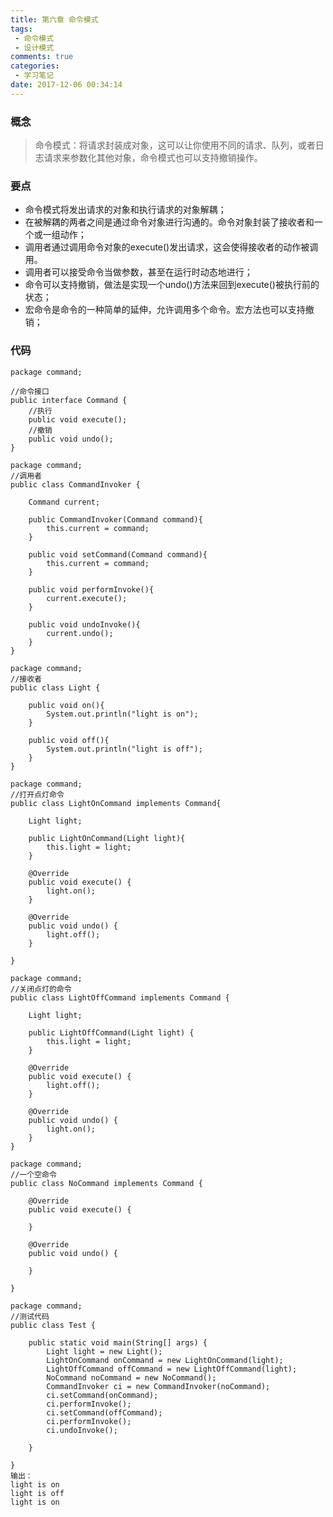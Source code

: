 ```yaml
---
title: 第六章 命令模式
tags:
 - 命令模式
 - 设计模式
comments: true
categories:
 - 学习笔记
date: 2017-12-06 00:34:14
---
```


### 概念
> 命令模式：将请求封装成对象，这可以让你使用不同的请求、队列，或者日志请求来参数化其他对象，命令模式也可以支持撤销操作。

<!--more-->

### 要点
* 命令模式将发出请求的对象和执行请求的对象解耦；
* 在被解耦的两者之间是通过命令对象进行沟通的。命令对象封装了接收者和一个或一组动作；
* 调用者通过调用命令对象的execute()发出请求，这会使得接收者的动作被调用。
* 调用者可以接受命令当做参数，甚至在运行时动态地进行；
* 命令可以支持撤销，做法是实现一个undo()方法来回到execute()被执行前的状态；
* 宏命令是命令的一种简单的延伸，允许调用多个命令。宏方法也可以支持撤销；

### 代码
```
package command;

//命令接口
public interface Command {
	//执行
	public void execute();
	//撤销
	public void undo();
}
```
```
package command;
//调用者
public class CommandInvoker {
	
	Command current;

	public CommandInvoker(Command command){
		this.current = command;
	}
	
	public void setCommand(Command command){
		this.current = command;
	}
	
	public void performInvoke(){
		current.execute();
	}
	
	public void undoInvoke(){
		current.undo();
	}
}
```

```
package command;
//接收者
public class Light {

	public void on(){
		System.out.println("light is on");
	}
	
	public void off(){
		System.out.println("light is off");
	}
}
```

```
package command;
//打开点灯命令
public class LightOnCommand implements Command{

	Light light;
	
	public LightOnCommand(Light light){
		this.light = light;
	}

	@Override
	public void execute() {
		light.on();
	}

	@Override
	public void undo() {
		light.off();
	}
	
}

```
```
package command;
//关闭点灯的命令
public class LightOffCommand implements Command {
	
	Light light;
	
	public LightOffCommand(Light light) {
		this.light = light;
	}

	@Override
	public void execute() {
		light.off();
	}

	@Override
	public void undo() {
		light.on();
	}
}

```
```
package command;
//一个空命令
public class NoCommand implements Command {

	@Override
	public void execute() {

	}

	@Override
	public void undo() {

	}

}

```
```
package command;
//测试代码
public class Test {
	
	public static void main(String[] args) {
		Light light = new Light();
		LightOnCommand onCommand = new LightOnCommand(light);
		LightOffCommand offCommand = new LightOffCommand(light);
		NoCommand noCommand = new NoCommand();
		CommandInvoker ci = new CommandInvoker(noCommand);
		ci.setCommand(onCommand);
		ci.performInvoke();
		ci.setCommand(offCommand);
		ci.performInvoke();
		ci.undoInvoke();
		
	}

}
输出：
light is on
light is off
light is on

```

